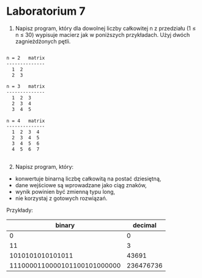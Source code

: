 # Laboratorium 7

1. Napisz program, który dla dowolnej liczby całkowitej n z przedziału (1 ≤ n ≤ 30) wypisuje macierz jak w poniższych przykładach. Użyj dwóch zagnieżdżonych pętli.

```bash

n = 2	matrix
--------------
  1  2
  2  3
		
n = 3	matrix
--------------
  1  2  3	
  2  3  4
  3  4  5
		
n = 4	matrix
--------------
  1  2  3  4	
  2  3  4  5
  3  4  5  6
  4  5  6  7
        
```

2. Napisz program, który:
- konwertuje binarną liczbę całkowitą na postać dziesiętną,
- dane wejściowe są wprowadzane jako ciąg znaków,
- wynik powinien być zmienną typu long,
- nie korzystaj z gotowych rozwiązań.

Przykłady:

 | binary | decimal |
 | ------ | ------ |
 | 0 | 0 |
 | 11 | 3 |
 | 1010101010101011 | 43691 |
 | 1110000110000101100101000000 | 236476736 |